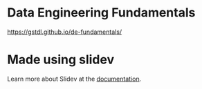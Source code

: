 # Data Engineering Fundamentals

https://gstdl.github.io/de-fundamentals/

# Made using slidev

Learn more about Slidev at the [documentation](https://sli.dev/).
